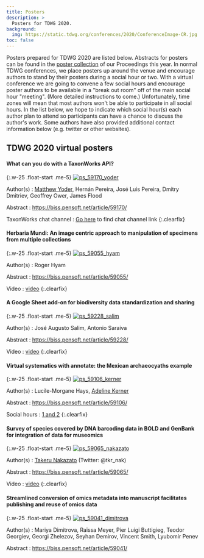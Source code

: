 ```yaml
---
title: Posters
description: >
  Posters for TDWG 2020.
background:
  img: https://static.tdwg.org/conferences/2020/ConferenceImage-CR.jpg
toc: false
---
```


Posters prepared for TDWG 2020 are listed below. Abstracts for posters can be found in the [poster collection](https://biss.pensoft.net/collection/224/) of our Proceedings this year.  In normal TDWG conferences, we place posters up around the venue and encourage authors to stand by their posters during a social hour or two.  With a virtual conference we are going to convene a few social hours and encourage poster authors to be available in a "break out room" off of the main social hour "meeting". (More detailed instructions to come.) Unfortunately, time zones will mean that most authors won't be able to participate in all social hours.  In the list below, we hope to indicate which social hour(s) each author plan to attend so participants can have a chance to discuss the author's work. Some authors have also provided additional contact information below (e.g. twitter or other websites).

## TDWG 2020 virtual posters

#### What can you do with a TaxonWorks API?

{:.w-25 .float-start .me-5}
[![ps_59170_yoder](https://static.tdwg.org/conferences/2020/posters/ps_59170_yoder-thm.png)](https://static.tdwg.org/conferences/2020/posters/ps_59170_yoder.pdf)

Author(s)
: [Matthew Yoder](mailto:mjyoder@gmail.com), Hernán Pereira, José Luis Pereira, Dmitry Dmitriev, Geoffrey Ower, James Flood

Abstract
: <https://biss.pensoft.net/article/59170/>

TaxonWorks chat channel
: [Go here](https://github.com/SpeciesFileGroup/taxonworks) to find chat channel link
{:.clearfix}

#### Herbaria Mundi: An image centric approach to manipulation of specimens from multiple collections

{:.w-25 .float-start .me-5}
[![ps_59055_hyam](https://static.tdwg.org/conferences/2020/posters/ps_59055_hyam-thm.png)](https://static.tdwg.org/conferences/2020/posters/ps_59055_hyam.pdf)

Author(s)
: Roger Hyam

Abstract
: <https://biss.pensoft.net/article/59055/>

Video
: [video](https://youtu.be/_jpRD-DcO_0)
{:.clearfix}

#### A Google Sheet add-on for biodiversity data standardization and sharing

{:.w-25 .float-start .me-5}
[![ps_59228_salim](https://static.tdwg.org/conferences/2020/posters/ps_59228_salim-thm.png)](https://static.tdwg.org/conferences/2020/posters/ps_59228_salim.pdf)

Author(s)
: José Augusto Salim, Antonio Saraiva

Abstract
: <https://biss.pensoft.net/article/59228/>

Video
: [video](https://static.tdwg.org/conferences/2020/posters/ps_59228_salim.mp4)
{:.clearfix}

#### Virtual systematics with annotate: the Mexican archaeocyaths example

{:.w-25 .float-start .me-5}
[![ps_59106_kerner](https://static.tdwg.org/conferences/2020/posters/ps_59106_kerner-thm.png)](https://static.tdwg.org/conferences/2020/posters/ps_59106_kerner.pdf)

Author(s)
: Lucile-Morgane Hays, [Adeline Kerner](mailto:kerner@mnhm.fr)

Abstract
: <https://biss.pensoft.net/article/59106/>

Social hours
: [1 and 2](/conferences/2020/session-list/#social%20sessions)
{:.clearfix}

#### Survey of species covered by DNA barcoding data in BOLD and GenBank for integration of data for museomics

{:.w-25 .float-start .me-5}
[![ps_59065_nakazato](https://static.tdwg.org/conferences/2020/posters/ps_59065_nakazato-thm.png)](https://static.tdwg.org/conferences/2020/posters/ps_59065_nakazato.pdf)

Author(s)
: [Takeru Nakazato](mailto:nakazato@dbcls.rois.ac.jp) (Twitter: @tkr_nak)

Abstract
: <https://biss.pensoft.net/article/59065/>

Video
: [video](https://static.tdwg.org/conferences/2020/posters/ps_59065_nakazato.mp4)
{:.clearfix}

#### Streamlined conversion of omics metadata into manuscript facilitates publishing and reuse of omics data

{:.w-25 .float-start .me-5}
[![ps_59041_dimitrova](https://static.tdwg.org/conferences/2020/posters/ps_59041_dimitrova-thm.png)](https://static.tdwg.org/conferences/2020/posters/ps_59041_dimitrova.pdf)

Author(s)
: Mariya Dimitrova, Raïssa Meyer, Pier Luigi Buttigieg, Teodor Georgiev, Georgi Zhelezov, Seyhan Demirov, Vincent Smith, Lyubomir Penev

Abstract
: <https://biss.pensoft.net/article/59041/>
